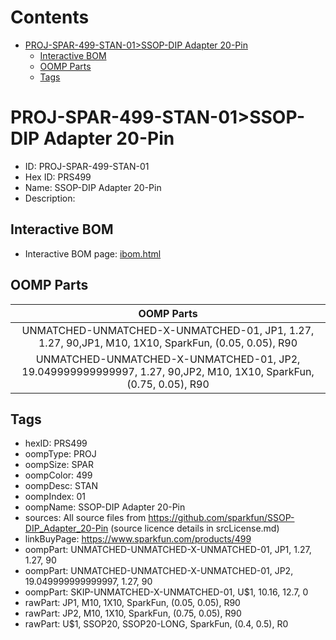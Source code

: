 



Contents
========

* [PROJ-SPAR-499-STAN-01>SSOP-DIP Adapter 20-Pin](#proj-spar-499-stan-01ssop-dip-adapter-20-pin)
	* [Interactive BOM](#interactive-bom)
	* [OOMP Parts](#oomp-parts)
	* [Tags](#tags)

# PROJ-SPAR-499-STAN-01>SSOP-DIP Adapter 20-Pin

- ID: PROJ-SPAR-499-STAN-01
- Hex ID: PRS499
- Name: SSOP-DIP Adapter 20-Pin
- Description: 

## Interactive BOM

- Interactive BOM page: [ibom.html](kicad/bom/ibom.html)

## OOMP Parts
  

|OOMP Parts|
| :---: |
|UNMATCHED-UNMATCHED-X-UNMATCHED-01, JP1, 1.27, 1.27, 90,JP1, M10, 1X10, SparkFun, (0.05, 0.05), R90|
|UNMATCHED-UNMATCHED-X-UNMATCHED-01, JP2, 19.049999999999997, 1.27, 90,JP2, M10, 1X10, SparkFun, (0.75, 0.05), R90|

## Tags

- hexID: PRS499
- oompType: PROJ
- oompSize: SPAR
- oompColor: 499
- oompDesc: STAN
- oompIndex: 01
- oompName: SSOP-DIP Adapter 20-Pin
- sources: All source files from https://github.com/sparkfun/SSOP-DIP_Adapter_20-Pin (source licence details in srcLicense.md)
- linkBuyPage: https://www.sparkfun.com/products/499
- oompPart: UNMATCHED-UNMATCHED-X-UNMATCHED-01, JP1, 1.27, 1.27, 90
- oompPart: UNMATCHED-UNMATCHED-X-UNMATCHED-01, JP2, 19.049999999999997, 1.27, 90
- oompPart: SKIP-UNMATCHED-X-UNMATCHED-01, U$1, 10.16, 12.7, 0
- rawPart: JP1, M10, 1X10, SparkFun, (0.05, 0.05), R90
- rawPart: JP2, M10, 1X10, SparkFun, (0.75, 0.05), R90
- rawPart: U$1, SSOP20, SSOP20-LONG, SparkFun, (0.4, 0.5), R0
